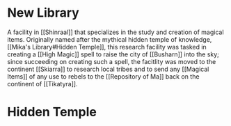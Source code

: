 # New Library
A facility in [[Shinraal]] that specializes in the study and creation of magical items. Originally named after the mythical hidden temple of knowledge, [[Mika's Library#Hidden Temple]], this research facility was tasked in creating a [[High Magic]] spell to raise the city of [[Busharn]] into the sky; since succeeding on creating such a spell, the facitlity was moved to the continent [[Skiarra]] to research local tribes and to send any [[Magical Items]] of any use to rebels to the [[Repository of Ma]] back on the continent of [[Tikatyra]].

# Hidden Temple